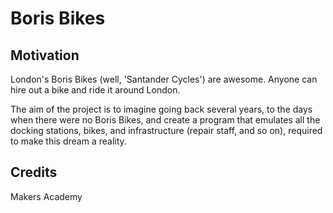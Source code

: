 # Boris Bikes

## Motivation
London's Boris Bikes (well, 'Santander Cycles') are awesome. Anyone can hire out a bike and ride it around London.

The aim of the project is to imagine going back several years, to the days when there were no Boris Bikes, and create a program that emulates all the docking stations, bikes, and infrastructure (repair staff, and so on), required to make this dream a reality.

## Credits
Makers Academy